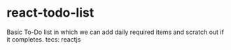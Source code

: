 # react-todo-list
Basic To-Do list in which we can add daily required items and scratch out if it completes. tecs: reactjs
